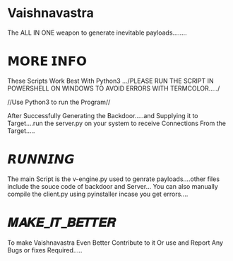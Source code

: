 # Vaishnavastra

The ALL IN ONE weapon to generate inevitable payloads........


# 𝗠𝗢𝗥𝗘 𝗜𝗡𝗙𝗢

These  Scripts Work Best With Python3
.../PLEASE RUN THE SCRIPT IN POWERSHELL ON WINDOWS TO AVOID ERRORS WITH TERMCOLOR...../

//Use Python3 to run the Program//

After Successfully Generating the Backdoor.....and Supplying it to Target....run the server.py on your system to receive Connections From the Target.....


# 𝙍𝙐𝙉𝙉𝙄𝙉𝙂
The main Script is the v-engine.py used to genrate payloads....other files include the souce code of backdoor and Server...
You can also manually compile the client.py using pyinstaller incase you get errors....

# 𝑴𝑨𝑲𝑬_𝑰𝑻_𝑩𝑬𝑻𝑻𝑬𝑹
To make Vaishnavastra Even Better Contribute to it Or use and Report Any Bugs or fixes Required.....
